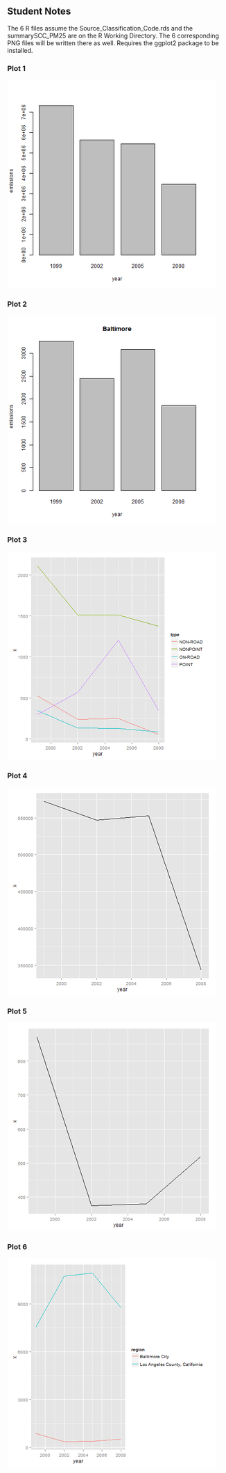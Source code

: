 ## Student Notes
The 6 R files assume the Source_Classification_Code.rds and the summarySCC_PM25 are on the R Working Directory. The 6 corresponding PNG files will be written there as well.
Requires the ggplot2 package to be installed.

### Plot 1


![plot-1](plot_1.png) 


### Plot 2

![plot-2](plot_2.png) 


### Plot 3

![plot-3](plot_3.png) 


### Plot 4
![plot-4](plot_4.png) 


### Plot 5
![plot-5](plot_5.png) 


### Plot 6
![plot-6](plot_6.png) 


